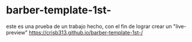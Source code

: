 # barber-template-1st-
este es una prueba de un trabajo hecho, con el fin de lograr crear un "live-preview"
https://crisb313.github.io/barber-template-1st-/
